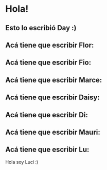 # Hola!

## Esto lo escribió Day :)

## Acá tiene que escribir Flor:

## Acá tiene que escribir Fio:

## Acá tiene que escribir Marce:

## Acá tiene que escribir Daisy:

## Acá tiene que escribir Di:

## Acá tiene que escribir Mauri:

## Acá tiene que escribir Lu:
Hola soy Luci :)
